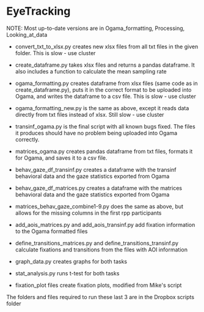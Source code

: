 # EyeTracking

NOTE: Most up-to-date versions are in Ogama_formatting, Processing, Looking_at_data

- convert_txt_to_xlsx.py creates new xlsx files from all txt files in the given folder. This is slow - use cluster

- create_dataframe.py takes xlsx files and returns a pandas dataframe. It also includes a function to calculate the mean sampling rate

- ogama_formatting.py creates dataframe from xlsx files (same code as in create_dataframe.py), puts it in the correct format to be uploaded into Ogama, and writes the dataframe to a csv file. This is slow - use cluster

- ogama_formatting_new.py is the same as above, except it reads data directly from txt files instead of xlsx. Still slow - use cluster

- transinf_ogama.py is the final script with all known bugs fixed. The files it produces should have no problem being uploaded into Ogama correctly.

- matrices_ogama.py creates pandas dataframe from txt files, formats it for Ogama, and saves it to a csv file.

- behav_gaze_df_transinf.py creates a dataframe with the transinf behavioral data and the gaze statistics exported from Ogama

- behav_gaze_df_matrices.py creates a dataframe with the matrices behavioral data and the gaze statistics exported from Ogama

- matrices_behav_gaze_combine1-9.py does the same as above, but allows for the missing columns in the first rpp participants

- add_aois_matrices.py and add_aois_transinf.py add fixation information to the Ogama formatted files

- define_transitions_matrices.py and define_transitions_transinf.py calculate fixations and transitions from the files with AOI information

- graph_data.py creates graphs for both tasks

- stat_analysis.py runs t-test for both tasks

- fixation_plot files create fixation plots, modified from Mike's script

The folders and files required to run these last 3 are in the Dropbox scripts folder
